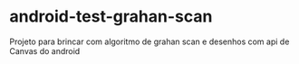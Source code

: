 # android-test-grahan-scan
Projeto para brincar com algoritmo de grahan scan e desenhos com api de Canvas do android
